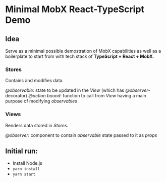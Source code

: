 # Minimal MobX React-TypeScript Demo

## Idea
Serve as a minimal possible demostration of MobX capabilities as well as a boilerplate to start from with tech stack of **TypeScript + React + MobX**.

### Stores
Contains and modifies data. 

*@observable*: state to be updated in the *View* (which has *@observer*-decorator)
*@action.bound*: function to call from *View* having a main purpose of modifying *observables*

### Views
Renders data stored in *Stores*.

*@observer*: component to contain *observable* state passed to it as *props*

## Initial run:

* Install Node.js
* `yarn install`
* `yarn start`